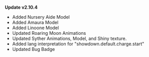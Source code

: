 **Update v2.10.4**

- Added Nursery Aide Model
- Added Amaura Model
- Added Linoone Model
- Updated Roaring Moon Animations
- Updated Syther Animations, Model, and Shiny texture.
- Added lang interpretation for "showdown.default.charge.start"
- Updated Bug Badge